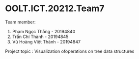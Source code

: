 # OOLT.ICT.20212.Team7

Team member:
1. Phạm Ngọc Thắng - 20194840
2. Trần Chí Thành - 20194845
3. Vũ Hoàng Việt Thành - 20194847

Project topic : Visualization ofoperations on tree data structures

